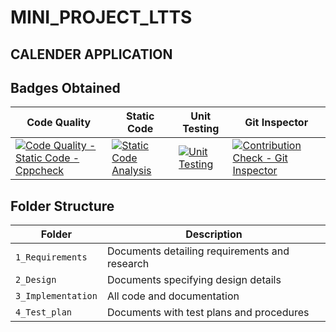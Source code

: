 # MINI_PROJECT_LTTS

## CALENDER APPLICATION


## Badges Obtained
Code Quality | Static Code |Unit Testing| Git Inspector 
--------------|--------------|---------------|----------
 [![Code Quality - Static Code - Cppcheck](https://github.com/Purva112/Demo/actions/workflows/cpp_check.yml/badge.svg)](https://github.com/Purva112/Demo/actions/workflows/cpp_check.yml)| [![Static Code Analysis](https://github.com/Purva112/Demo/actions/workflows/static-code.yml/badge.svg)](https://github.com/Purva112/Demo/actions/workflows/static-code.yml) | [![Unit Testing](https://github.com/Purva112/Demo/actions/workflows/unity.yml/badge.svg)](https://github.com/Purva112/Demo/actions/workflows/unity.yml)   |[![Contribution Check - Git Inspector](https://github.com/Purva112/Demo/actions/workflows/git-inspector.yml/badge.svg)](https://github.com/Purva112/Demo/actions/workflows/git-inspector.yml)


## Folder Structure
Folder             | Description
-------------------| -----------------------------------------
`1_Requirements`   | Documents detailing requirements and research
`2_Design`         | Documents specifying design details
`3_Implementation` | All code and documentation
`4_Test_plan`      | Documents with test plans and procedures


